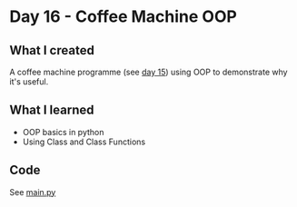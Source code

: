 # Day 16 - Coffee Machine OOP

## What I created
A coffee machine programme (see [day 15](/Day%2015/main.py)) using OOP to demonstrate why it's useful.

## What I learned
- OOP basics in python
- Using Class and Class Functions

## Code
See [main.py](main.py)